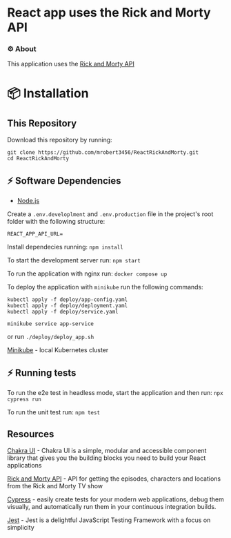 # React app uses the Rick and Morty API

### ⚙ About

This application uses the [Rick and Morty API](https://rickandmortyapi.com/documentation/)

# 📦 Installation

## This Repository

Download this repository by running:

```
git clone https://github.com/mrobert3456/ReactRickAndMorty.git
cd ReactRickAndMorty
```

## ⚡ Software Dependencies

- [Node.js](https://nodejs.org/en)

Create a `.env.developlment` and `.env.production` file in the project's root folder with the following structure:

```
REACT_APP_API_URL=
```

Install dependecies running:
`npm install`

To start the development server run:
`npm start`

To run the application with nginx run:
`docker compose up`

To deploy the application with `minikube` run the following commands:

```
kubectl apply -f deploy/app-config.yaml
kubectl apply -f deploy/deployment.yaml
kubectl apply -f deploy/service.yaml

minikube service app-service
```

or run `./deploy/deploy_app.sh`

[Minikube](https://minikube.sigs.k8s.io/docs/) - local Kubernetes cluster

## ⚡ Running tests

To run the e2e test in headless mode, start the application and then run:
`npx cypress run`

To run the unit test run:
`npm test`

## Resources

[Chakra UI](https://v2.chakra-ui.com/) - Chakra UI is a simple, modular and accessible component library that gives you the building blocks you need to build your React applications

[Rick and Morty API](https://rickandmortyapi.com/documentation/) - API for getting the episodes, characters and locations from the Rick and Morty TV show

[Cypress](https://www.cypress.io/) - easily create tests for your modern web applications, debug them visually, and automatically run them in your continuous integration builds.

[Jest](https://jestjs.io/) - Jest is a delightful JavaScript Testing Framework with a focus on simplicity
